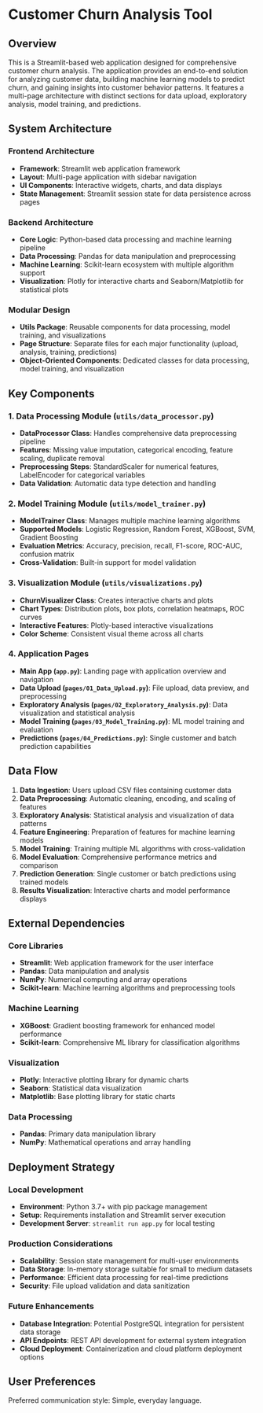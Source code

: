 # Customer Churn Analysis Tool

## Overview

This is a Streamlit-based web application designed for comprehensive customer churn analysis. The application provides an end-to-end solution for analyzing customer data, building machine learning models to predict churn, and gaining insights into customer behavior patterns. It features a multi-page architecture with distinct sections for data upload, exploratory analysis, model training, and predictions.

## System Architecture

### Frontend Architecture
- **Framework**: Streamlit web application framework
- **Layout**: Multi-page application with sidebar navigation
- **UI Components**: Interactive widgets, charts, and data displays
- **State Management**: Streamlit session state for data persistence across pages

### Backend Architecture
- **Core Logic**: Python-based data processing and machine learning pipeline
- **Data Processing**: Pandas for data manipulation and preprocessing
- **Machine Learning**: Scikit-learn ecosystem with multiple algorithm support
- **Visualization**: Plotly for interactive charts and Seaborn/Matplotlib for statistical plots

### Modular Design
- **Utils Package**: Reusable components for data processing, model training, and visualizations
- **Page Structure**: Separate files for each major functionality (upload, analysis, training, predictions)
- **Object-Oriented Components**: Dedicated classes for data processing, model training, and visualization

## Key Components

### 1. Data Processing Module (`utils/data_processor.py`)
- **DataProcessor Class**: Handles comprehensive data preprocessing pipeline
- **Features**: Missing value imputation, categorical encoding, feature scaling, duplicate removal
- **Preprocessing Steps**: StandardScaler for numerical features, LabelEncoder for categorical variables
- **Data Validation**: Automatic data type detection and handling

### 2. Model Training Module (`utils/model_trainer.py`)
- **ModelTrainer Class**: Manages multiple machine learning algorithms
- **Supported Models**: Logistic Regression, Random Forest, XGBoost, SVM, Gradient Boosting
- **Evaluation Metrics**: Accuracy, precision, recall, F1-score, ROC-AUC, confusion matrix
- **Cross-Validation**: Built-in support for model validation

### 3. Visualization Module (`utils/visualizations.py`)
- **ChurnVisualizer Class**: Creates interactive charts and plots
- **Chart Types**: Distribution plots, box plots, correlation heatmaps, ROC curves
- **Interactive Features**: Plotly-based interactive visualizations
- **Color Scheme**: Consistent visual theme across all charts

### 4. Application Pages
- **Main App (`app.py`)**: Landing page with application overview and navigation
- **Data Upload (`pages/01_Data_Upload.py`)**: File upload, data preview, and preprocessing
- **Exploratory Analysis (`pages/02_Exploratory_Analysis.py`)**: Data visualization and statistical analysis
- **Model Training (`pages/03_Model_Training.py`)**: ML model training and evaluation
- **Predictions (`pages/04_Predictions.py`)**: Single customer and batch prediction capabilities

## Data Flow

1. **Data Ingestion**: Users upload CSV files containing customer data
2. **Data Preprocessing**: Automatic cleaning, encoding, and scaling of features
3. **Exploratory Analysis**: Statistical analysis and visualization of data patterns
4. **Feature Engineering**: Preparation of features for machine learning models
5. **Model Training**: Training multiple ML algorithms with cross-validation
6. **Model Evaluation**: Comprehensive performance metrics and comparison
7. **Prediction Generation**: Single customer or batch predictions using trained models
8. **Results Visualization**: Interactive charts and model performance displays

## External Dependencies

### Core Libraries
- **Streamlit**: Web application framework for the user interface
- **Pandas**: Data manipulation and analysis
- **NumPy**: Numerical computing and array operations
- **Scikit-learn**: Machine learning algorithms and preprocessing tools

### Machine Learning
- **XGBoost**: Gradient boosting framework for enhanced model performance
- **Scikit-learn**: Comprehensive ML library for classification algorithms

### Visualization
- **Plotly**: Interactive plotting library for dynamic charts
- **Seaborn**: Statistical data visualization
- **Matplotlib**: Base plotting library for static charts

### Data Processing
- **Pandas**: Primary data manipulation library
- **NumPy**: Mathematical operations and array handling

## Deployment Strategy

### Local Development
- **Environment**: Python 3.7+ with pip package management
- **Setup**: Requirements installation and Streamlit server execution
- **Development Server**: `streamlit run app.py` for local testing

### Production Considerations
- **Scalability**: Session state management for multi-user environments
- **Data Storage**: In-memory storage suitable for small to medium datasets
- **Performance**: Efficient data processing for real-time predictions
- **Security**: File upload validation and data sanitization

### Future Enhancements
- **Database Integration**: Potential PostgreSQL integration for persistent data storage
- **API Endpoints**: REST API development for external system integration
- **Cloud Deployment**: Containerization and cloud platform deployment options


## User Preferences

Preferred communication style: Simple, everyday language.
